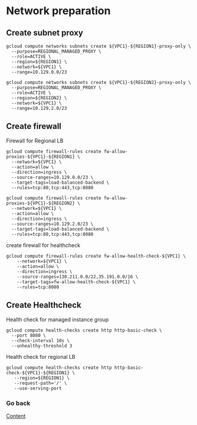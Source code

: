 # Network preparation

## Create subnet proxy
```
gcloud compute networks subnets create ${VPC1}-${REGION1}-proxy-only \
  --purpose=REGIONAL_MANAGED_PROXY \
  --role=ACTIVE \
  --region=${REGION1} \
  --network=${VPC1} \
  --range=10.129.0.0/23
```
```
gcloud compute networks subnets create ${VPC1}-${REGION2}-proxy-only \
  --purpose=REGIONAL_MANAGED_PROXY \
  --role=ACTIVE \
  --region=${REGION2} \
  --network=${VPC1} \
  --range=10.129.2.0/23
```

## Create firewall
Firewall for Regional LB
```
gcloud compute firewall-rules create fw-allow-proxies-${VPC1}-${REGION1} \
  --network=${VPC1} \
  --action=allow \
  --direction=ingress \
  --source-ranges=10.129.0.0/23 \
  --target-tags=load-balanced-backend \
  --rules=tcp:80,tcp:443,tcp:8080
```
```
gcloud compute firewall-rules create fw-allow-proxies-${VPC1}-${REGION2} \
  --network=${VPC1} \
  --action=allow \
  --direction=ingress \
  --source-ranges=10.129.2.0/23 \
  --target-tags=load-balanced-backend \
  --rules=tcp:80,tcp:443,tcp:8080
```
create firewall for healthcheck
```
gcloud compute firewall-rules create fw-allow-health-check-${VPC1} \
    --network=${VPC1} \
    --action=allow \
    --direction=ingress \
    --source-ranges=130.211.0.0/22,35.191.0.0/16 \
    --target-tags=fw-allow-health-check-${VPC1} \
    --rules=tcp:8080
```

## Create Healthcheck
Health check for managed instance group
```
gcloud compute health-checks create http http-basic-check \
  --port 8080 \
  --check-interval 10s \
  --unhealthy-threshold 3
```
Health check for regional LB
```
gcloud compute health-checks create http http-basic-check-${VPC1}-${REGION1} \
   --region=${REGION1} \
   --request-path='/' \
   --use-serving-port
```

### Go back
[Content](https://github.com/adithaha/gcp-tutorial/blob/main/glb/readme.md)
